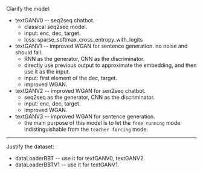 Clarify the model:

* textGANV0 -- seq2seq chatbot.
    * classical seq2seq model.
    * input: enc, dec, target.
    * loss: sparse_softmax_cross_entropy_with_logits
* textGANV1 -- improved WGAN for sentence generation. no noise and should fail.
    * RNN as the generator, CNN as the discriminator.
    * directly use previous output to approximate the embedding, and then use it as the input.
    * input: first element of the dec, target.
    * improved WGAN.
* textGANV2 -- improved WGAN for sen2seq chatbot.
    * seq2seq as the generator, CNN as the discriminator.
    * input: enc, dec, target.
    * improved WGAN.
* textGANV3 -- improved WGAN for sentence generation.
    * the main purpose of this model is to let the `free running` mode indistinguishable from the `teacher forcing` mode.

---

Justify the dataset:

* dataLoaderBBT -- use it for textGANV0, textGANV2.
* dataLoaderBBTV1 -- use it for textGANV1.
